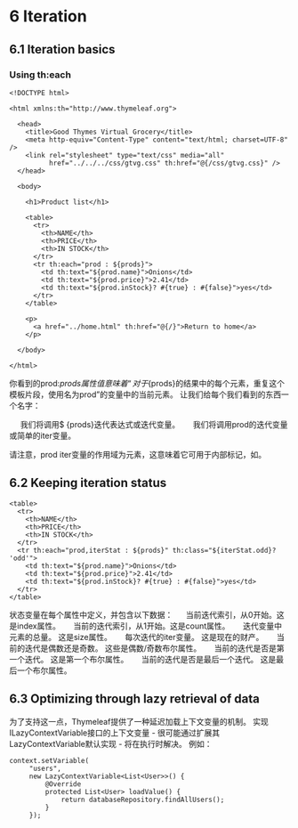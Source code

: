 # 6 Iteration
## 6.1 Iteration basics

### Using th:each
```
<!DOCTYPE html>

<html xmlns:th="http://www.thymeleaf.org">

  <head>
    <title>Good Thymes Virtual Grocery</title>
    <meta http-equiv="Content-Type" content="text/html; charset=UTF-8" />
    <link rel="stylesheet" type="text/css" media="all" 
          href="../../../css/gtvg.css" th:href="@{/css/gtvg.css}" />
  </head>

  <body>

    <h1>Product list</h1>
  
    <table>
      <tr>
        <th>NAME</th>
        <th>PRICE</th>
        <th>IN STOCK</th>
      </tr>
      <tr th:each="prod : ${prods}">
        <td th:text="${prod.name}">Onions</td>
        <td th:text="${prod.price}">2.41</td>
        <td th:text="${prod.inStock}? #{true} : #{false}">yes</td>
      </tr>
    </table>
  
    <p>
      <a href="../home.html" th:href="@{/}">Return to home</a>
    </p>

  </body>

</html>
```
你看到的prod:${prods}属性值意味着“对于${prods}的结果中的每个元素，重复这个模板片段，使用名为prod”的变量中的当前元素。 让我们给每个我们看到的东西一个名字：

     我们将调用$ {prods}迭代表达式或迭代变量。
     我们将调用prod的迭代变量或简单的iter变量。

请注意，prod iter变量的作用域为<tr>元素，这意味着它可用于内部标记，如<td>。

## 6.2 Keeping iteration status
```
<table>
  <tr>
    <th>NAME</th>
    <th>PRICE</th>
    <th>IN STOCK</th>
  </tr>
  <tr th:each="prod,iterStat : ${prods}" th:class="${iterStat.odd}? 'odd'">
    <td th:text="${prod.name}">Onions</td>
    <td th:text="${prod.price}">2.41</td>
    <td th:text="${prod.inStock}? #{true} : #{false}">yes</td>
  </tr>
</table>
```
状态变量在每个属性中定义，并包含以下数据：
     当前迭代索引，从0开始。这是index属性。
     当前的迭代索引，从1开始。这是count属性。
     迭代变量中元素的总量。 这是size属性。
     每次迭代的iter变量。 这是现在的财产。
     当前的迭代是偶数还是奇数。 这些是偶数/奇数布尔属性。
     当前的迭代是否是第一个迭代。 这是第一个布尔属性。
     当前的迭代是否是最后一个迭代。 这是最后一个布尔属性。

## 6.3 Optimizing through lazy retrieval of data
为了支持这一点，Thymeleaf提供了一种延迟加载上下文变量的机制。 实现ILazyContextVariable接口的上下文变量 - 很可能通过扩展其LazyContextVariable默认实现 - 将在执行时解决。 例如：
```
context.setVariable(
     "users",
     new LazyContextVariable<List<User>>() {
         @Override
         protected List<User> loadValue() {
             return databaseRepository.findAllUsers();
         }
     });
```











